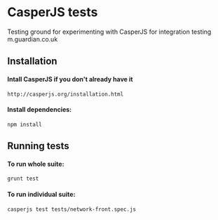 CasperJS tests
==============

Testing ground for experimenting with CasperJS for integration testing m.guardian.co.uk

## Installation

#### Intall CasperJS if you don't already have it
```http://casperjs.org/installation.html```

#### Install dependencies:
```npm install```


## Running tests

#### To run whole suite:
```grunt test```

#### To run individual suite:
```casperjs test tests/network-front.spec.js```